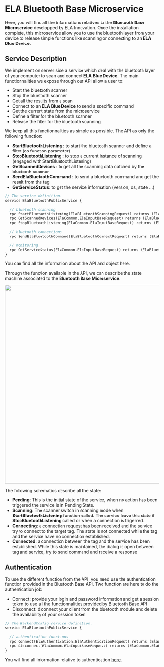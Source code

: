 # ELA Bluetooth Base Microservice

Here, you will find all the informations relatives to the **Bluetooth Base Microservice** developped by ELA Innovation. Once the installation complete, this microservice allow you to use the bluetooth layer from your device to release simple functions like scanning or connecting to an **ELA Blue Device**.

## Service Description
We implement on server side a service which deal with the bluetooth layer of your computer to scan and connect **ELA Blue Device**. The main functionnalities we expose through our API allow a user to:
- Start the bluetooth scanner
- Stop the bluetooth scanner
- Get all the results from a scan
- Connect to an **ELA Blue Device** to send a specific command
- Get the current state from the microservice
- Define a filter for the bluetooth scanner
- Release the filter for the bluetooth scanning

We keep all this functionnalities as simple as possible. The API as only the following function:
- **StartBluetoothListening** : to start the bluetooth scanner and define a filter (as function parameter)
- **StopBluetoothListening** : to stop a current instance of scanning (engaged with StartBluetoothListening)
- **GetScannedDevices** : to get all the scanning data catched by the bluetooth scanner
- **SendElaBluetoothCommand** : to send a bluetooth command and get the result from the tag
- **GetServiceStatus**: to get the service information (version, os, state ...)
```proto
// The service definition.
service ElaBluetoothPublicService {

  // bluetooth scanning
  rpc StartBluetoothListening(ElaBluetoothScanningRequest) returns (ElaCommon.ElaError) {}
  rpc GetScannedDevices(ElaCommon.ElaInputBaseRequest) returns (ElaBluetoothScanResults) {}
  rpc StopBluetoothListening(ElaCommon.ElaInputBaseRequest) returns (ElaCommon.ElaError) {}

  // bluetooth connections
  rpc SendElaBluetoothCommand(ElaBluetoothConnectRequest) returns (ElaBluetoothConnectResult) {}

  // monitoring
  rpc GetServiceStatus(ElaCommon.ElaInputBaseRequest) returns (ElaBluetoothMicroserviceStatus) {}
}
```
You can find all the information about the API and object here.

Through the function available in the API, we can describe the state machine associated to the **Bluetooth Base Microservice**. 
<p align="center">
  <img width="650" src="https://github.com/elaInnovation/ELA-Microservices/blob/master/Documentation/Bluetooth%20Base/Images/Bluetooth_StateMachine_01.png">
</p>
  
The following schematics describe all the state:
- **Pending**: This is the initial state of the service, when no action has been triggered the service is in Pending State.
- **Scanning**: The scanner switch in scanning mode when **StartBluetoothListening** function called. The service leave this state if **StopBluetoothListening** called or when a connection is trigerred.
- **Connecting**: a connection request has been received and the service try to connect to the target tag. The state is not connected while the tag and the service have no connection established.
- **Connected**: a connection between the tag and the service has been established. While this state is maintained, the dialog is open between tag and service, try to send command and receive a response

## Authentication
To use the different function from the API, you need use the authentication function provided in the Bluetooth Base API. Two function are here to do the authentication job:
- Connect: provide your login and password information and get a session token to use all the functionnalities provided by Bluetooth Base API
- Disconnect: diconnect your client from the bluetooth module and delete the availability of your session token
```proto
// The BackendConfig service definition.
service ElaBluetoothPublicService {

  // authentication functions
  rpc Connect(ElaAuthentication.ElaAuthenticationRequest) returns (ElaAuthentication.ElaAuthenticationResponse) {}
  rpc Disconnect(ElaCommon.ElaInputBaseRequest) returns (ElaCommon.ElaError) {}
}
```

You will find all information relative to authentication [here](https://github.com/elaInnovation/ELA-Microservices/tree/master/Documentation/Authentication).

